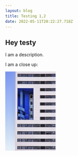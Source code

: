 ```yaml
---
layout: blog
title: Testing 1,2
date: 2022-05-11T20:22:27.718Z
---
```

## Hey testy

I am a description.

I am a close up:

![building](/images/uploads/test-1.jpeg)